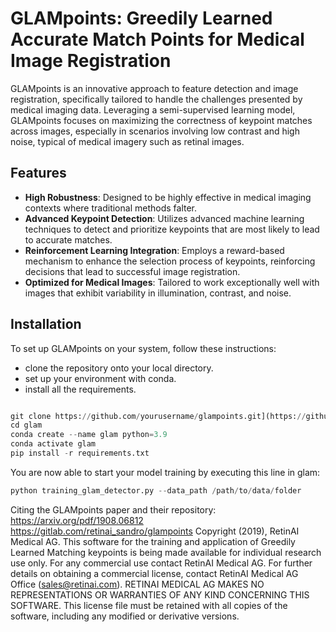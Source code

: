 # GLAMpoints: Greedily Learned Accurate Match Points for Medical Image Registration

GLAMpoints is an innovative approach to feature detection and image registration, specifically tailored to handle the challenges presented by medical imaging data. Leveraging a semi-supervised learning model, GLAMpoints focuses on maximizing the correctness of keypoint matches across images, especially in scenarios involving low contrast and high noise, typical of medical imagery such as retinal images.

## Features

- **High Robustness**: Designed to be highly effective in medical imaging contexts where traditional methods falter.
- **Advanced Keypoint Detection**: Utilizes advanced machine learning techniques to detect and prioritize keypoints that are most likely to lead to accurate matches.
- **Reinforcement Learning Integration**: Employs a reward-based mechanism to enhance the selection process of keypoints, reinforcing decisions that lead to successful image registration.
- **Optimized for Medical Images**: Tailored to work exceptionally well with images that exhibit variability in illumination, contrast, and noise.

## Installation

To set up GLAMpoints on your system, follow these instructions:


- clone the repository onto your local directory.
- set up your environment with conda.
- install all the requirements.

```python

git clone https://github.com/yourusername/glampoints.git](https://github.com/WaadAwamleh/glam.git
cd glam
conda create --name glam python=3.9 
conda activate glam
pip install -r requirements.txt
```
You are now able to start your model training by executing this line in glam:

```python
python training_glam_detector.py --data_path /path/to/data/folder
```

Citing the GLAMpoints paper and their repository:
https://arxiv.org/pdf/1908.06812
https://gitlab.com/retinai_sandro/glampoints
Copyright (2019), RetinAI Medical AG.
This software for the training and application of Greedily Learned Matching keypoints is being made available for individual research use only. For any commercial use contact RetinAI Medical AG.
For further details on obtaining a commercial license, contact RetinAI Medical AG Office (sales@retinai.com).
RETINAI MEDICAL AG MAKES NO REPRESENTATIONS OR WARRANTIES OF ANY KIND CONCERNING THIS SOFTWARE.
This license file must be retained with all copies of the software, including any modified or derivative versions.
